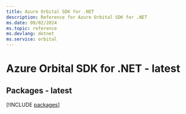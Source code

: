 ```yaml
---
title: Azure Orbital SDK for .NET
description: Reference for Azure Orbital SDK for .NET
ms.date: 09/02/2024
ms.topic: reference
ms.devlang: dotnet
ms.service: orbital
---
```

# Azure Orbital SDK for .NET - latest
## Packages - latest
[!INCLUDE [packages](orbital-index.md)]
